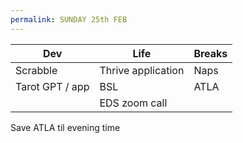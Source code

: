 ```yaml
---
permalink: SUNDAY 25th FEB
---
```

| Dev             | Life               | Breaks |
| --------------- | ------------------ | ------ |
| Scrabble        | Thrive application | Naps   |
| Tarot GPT / app | BSL                | ATLA   |
|                 | EDS zoom call      |        |




Save ATLA til evening time